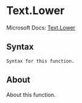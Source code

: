 ---
---

# Text.Lower

Microsoft Docs: [Text.Lower](https://docs.microsoft.com/en-us/powerquery-m/text-lower)

## Syntax

```
Syntax for this function.
```

## About

About this function.

